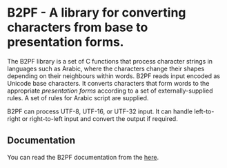 # B2PF - A library for converting characters from base to presentation forms.

The B2PF library is a set of C functions that process character strings in
languages such as Arabic, where the characters change their shapes depending on
their neighbours within words. B2PF reads input encoded as Unicode base
characters. It converts characters that form words to the appropriate
*presentation forms* according to a set of externally-supplied rules. A set of
rules for Arabic script are supplied.

B2PF can process UTF-8, UTF-16, or UTF-32 input. It can handle left-to-right or
right-to-left input and convert the output if required.

## Documentation

You can read the B2PF documentation from the
[here](https://philiphazel.github.io/b2pf/doc/html/index.html).
